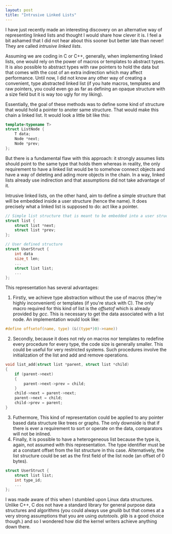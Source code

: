 ```yaml
---
layout: post
title: "Intrusive Linked Lists"
---
```


I have just recently made an interesting discovery on an alternative way of representing linked lists and thought I would share how clever it is. I feel a bit ashamed that I did not hear about this sooner but better late than never! They are called _intrusive linked lists_.

Assuming we are coding in C or C++, generally, when implementing linked lists, one would rely on the power of macros or templates to abstract types. It is also possible to abstract types with raw pointers to hold the data but that comes with the cost of an extra indirection which may affect performance. Until now, I did not know any other way of creating a convenient, type abstracted linked list (if you hate macros, templates and raw pointers, you could even go as far as defining an opaque structure with a size field but it is way too ugly for my liking).

Essentially, the goal of these methods was to define some kind of structure that would hold a pointer to anoter same structure. That would make this chain a linked list. It would look a little bit like this:
```cpp
template<typename T>
struct ListNode {
    T data;
    Node *next;
    Node *prev;
};
```

But there is a fundamental flaw with this approach: it strongly assumes lists should point to the same type that holds them whereas in reality, the only requirement to have a linked list would be to somehow connect objects and have a way of deleting and ading more objects in the chain. In a way, linked lists already use indirection and that assumptions did not take advantage of it.

Intrusive linked lists, on the other hand, aim to define a simple structure that will be embedded inside a user structure (hence the name). It does precisely what a linked list is supposed to do: act like a pointer.
```c
// Simple list structure that is meant to be embedded into a user struct.
struct list {
    struct list *next;
    struct list *prev;
};

// User defined structure
struct UserStruct {
    int data
    size_t len;
    ...
    struct list list;
    ...
};
```

This representation has several advantages:
1. Firstly, we achieve type abstraction without the use of macros (they're highly inconvenient) or templates (if you're stuck with C). The only macro required for this kind of list is the _offsetof_ which is already provided by _gcc_. This is necessary to get the data associated with a list node. An implementation would look like:
```c
#define offsetof(name, type) (&((type*)0)->name))
```

2. Secondly, because it does not rely on macros nor templates to redefine every procedure for every type, the code size is generally smaller. This could be useful for very restricted systems. Such procedures involve the initialization of the list and add and remove operations.
```c
void list_add(struct list *parent, struct list *child)
{
    if (parent->next)
    {
        parent->next->prev = child;
    }
    child->next = parent->next;
    parent->next = child;
    child->prev = parent;
}
```
3. Futhermore, This kind of representation could be applied to any pointer based data structure like trees or graphs. The only downside is that if there is ever a requirement to sort or operate on the data, comparators will not be inlined.
4. Finally, it is possible to have a heterogeneous list because the type is, again, not assumed with this representation. The type identifier must be at a constant offset from the list structure in this case. Alternatively, the list structure could be set as the first field of the list node (an offset of 0 bytes).
```c
struct UserStruct {
    struct list list;
    int type_id;
    ...
};
```

I was made aware of this when I stumbled upon Linux data structures. Unlike C++, C dos not have a standard library for general purpose data structures and algorithms (you could always use _gnulib_ but that comes at a very strong assumptions that you are using _autotools_. _glib_ is a good choice though.) and so I wondered how did the kernel writers achieve anything down there.

